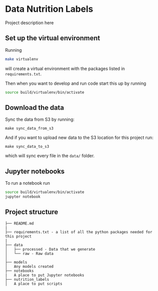 # Data Nutrition Labels

Project description here 

## Set up the virtual environment

Running
```bash
make virtualenv
```
will create a virtual environment with the packages listed in `requirements.txt`.

Then when you want to develop and run code start this up by running
```bash
source build/virtualenv/bin/activate
```

## Download the data

Sync the data from S3 by running:
```
make sync_data_from_s3
```

And if you want to upload new data to the S3 location for this project run:
```
make sync_data_to_s3
```
which will sync every file in the `data/` folder.

## Jupyter notebooks

To run a notebook run
```bash
source build/virtualenv/bin/activate
jupyter notebook
```

## Project structure

```
├── README.md
|
├── requirements.txt - a list of all the python packages needed for this project  
|
├── data
│   ├── processed - Data that we generate     
│   └── raw - Raw data                    
│
├── models            
│   Any models created
├── notebooks                
|   A place to put Jupyter notebooks
├── nutrition_labels
│   A place to put scripts
```